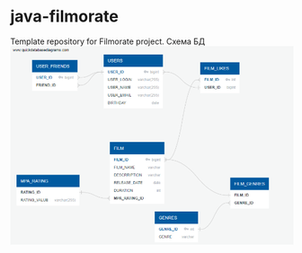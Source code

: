# java-filmorate
Template repository for Filmorate project. 
Схема БД
![Database schema](https://github.com/V-Levchenkov/java-filmorate-main/blob/master/src/main/resources/BDforProject.png)
